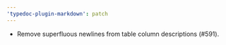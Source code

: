 ```yaml
---
'typedoc-plugin-markdown': patch
---
```


- Remove superfluous newlines from table column descriptions (#591).
